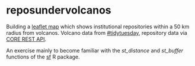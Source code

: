 # reposundervolcanos

Building a [leaflet map](http://tuijasonkkila.fi/repos_under_volcanos_map.html) which shows institutional repositories within a 50 km radius from volcanos. Volcano data from [#tidytuesday](https://github.com/rfordatascience/tidytuesday), repository data via [CORE REST API](https://core.ac.uk/services/api/).

An exercise mainly to become familiar with the *st_distance* and *st_buffer* functions of the [sf](https://github.com/r-spatial/sf) R package. 
